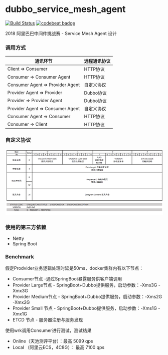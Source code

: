 # dubbo_service_mesh_agent

[![Build Status](https://www.travis-ci.org/ousheobin/dubbo_service_mesh_agent.svg?branch=master)](https://www.travis-ci.org/ousheobin/dubbo_service_mesh_agent)
[![codebeat badge](https://codebeat.co/badges/73f55500-330f-4053-a96f-adbbd69e8b5e)](https://codebeat.co/projects/github-com-ousheobin-dubbo_service_mesh_agent-master)

2018 阿里巴巴中间件挑战赛 - Service Mesh Agent 设计

### 调用方式
通讯环节 | 远程通讯协议 
------------- | -------------
Client => Consumer | HTTP协议
Consumer => Consumer Agent | HTTP协议
Consumer Agent => Provider Agent | 自定义协议
Provider Agent => Provider | Dubbo协议
Provider => Provider Agent | Dubbo协议
Provider Agent => Consumer Agent | 自定义协议
Consumer Agent => Consumer | HTTP协议
Consumer => Client | HTTP协议

### 自定义协议
![自定义协议](docs/protocol.png)

### 使用的第三方依赖
- Netty
- Spring Boot


### Benchmark

假定Prodvider业务逻辑处理时延是50ms，docker集群内有以下节点：
- Consumer节点 -通过SpringBoot暴露服务供客户端调用
- Provider Large节点 - SpringBoot+Dubbo提供服务，启动参数：-Xms3G -Xmx3G 
- Provider Medium节点 - SpringBoot+Dubbo提供服务，启动参数：-Xms2G -Xmx2G 
- Provider Small 节点 - SpringBoot+Dubbo提供服务，启动参数：-Xms1G -Xmx1G 
- ETCD 节点 - 服务器注册与服务发现

使用wrk调用Consumer进行测试，测试结果
- Online（天池测评平台）：最高 5099 qps
- Local （阿里云ECS，4C8G）： 最高 7100 qps
